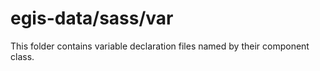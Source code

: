 # egis-data/sass/var

This folder contains variable declaration files named by their component class.
